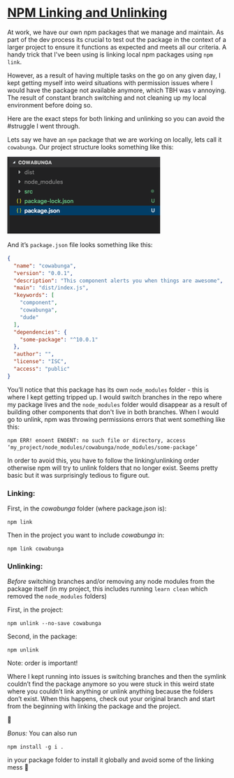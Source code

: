 # [NPM Linking and Unlinking](https://dev.to/erinbush/npm-linking-and-unlinking-2h1g)

At work, we have our own npm packages that we manage and maintain. As part of the dev process its crucial to test out the package in the context of a larger project to ensure it functions as expected and meets all our criteria. A handy trick that I've been using is linking local npm packages using `npm link`.

However, as a result of having multiple tasks on the go on any given day, I kept getting myself into weird situations with permission issues where I would have the package not available anymore, which TBH was v annoying. The result of constant branch switching and not cleaning up my local environment before doing so.

Here are the exact steps for both linking and unlinking so you can avoid the #struggle I went through.

Lets say we have an `npm` package that we are working on locally, lets call it `cowabunga`. Our project structure looks something like this:

[![cowabunga package folder structure](link-imgs/828lkf0znj2qu6e2w8uv.png)](https://res.cloudinary.com/practicaldev/image/fetch/s--aGZH2det--/c_limit%2Cf_auto%2Cfl_progressive%2Cq_auto%2Cw_880/https://thepracticaldev.s3.amazonaws.com/i/828lkf0znj2qu6e2w8uv.png)

And it’s `package.json` file looks something like this:

```json
{
  "name": "cowabunga",
  "version": "0.0.1",
  "description": "This component alerts you when things are awesome",
  "main": "dist/index.js",
  "keywords": [
    "component",
    "cowabunga",
    "dude"
  ],
  "dependencies": {
    "some-package": "^10.0.1"
  },
  "author": "",
  "license": "ISC",
  "access": "public"
}
```

You’ll notice that this package has its own `node_modules` folder - this is where I kept getting tripped up. I would switch branches in the repo where my package lives and the `node_modules` folder would disappear as a result of building other components that don't live in both branches. When I would go to unlink, npm was throwing permissions errors that went something like this:

```
npm ERR! enoent ENOENT: no such file or directory, access ‘my_project/node_modules/cowabunga/node_modules/some-package’
```

In order to avoid this, you have to follow the linking/unlinking order otherwise npm will try to unlink folders that no longer exist. Seems pretty basic but it was surprisingly tedious to figure out.

### Linking:

First, in the *cowabunga* folder (where package.json is):

```
npm link
```

Then in the project you want to include *cowabunga* in:

```
npm link cowabunga
```

### Unlinking:

*Before* switching branches and/or removing any node modules from the package itself (in my project, this includes running `learn clean` which removed the `node_modules` folders)

First, in the project:

```
npm unlink --no-save cowabunga
```

Second, in the package:

```
npm unlink
```

Note: order is important!

Where I kept running into issues is switching branches and then the symlink couldn’t find the package anymore so you were stuck in this weird state where you couldn’t link anything or unlink anything because the folders don’t exist. When this happens, check out your original branch and start from the beginning with linking the package and the project.

🤙

*Bonus:*
You can also run

```
npm install -g i .
```

in your package folder to install it globally and avoid some of the linking mess 🎉